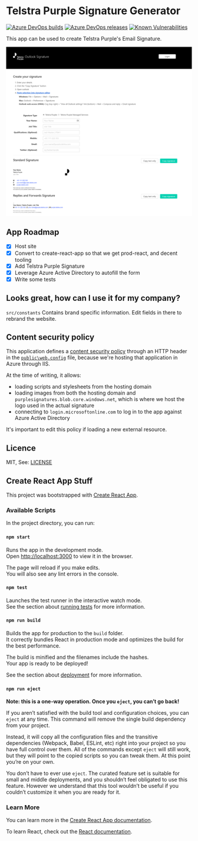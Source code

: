 # Telstra Purple Signature Generator

[![Azure DevOps builds](https://dev.azure.com/TelstraPurple-Engine/Operations/_apis/build/status/SignatureGenerator-CI)](https://dev.azure.com/TelstraPurple-Engine/Operations/_build/latest?definitionId=43)
[![Azure DevOps releases](https://vsrm.dev.azure.com/TelstraPurple-Engine/_apis/public/Release/badge/b08fef52-cecf-4455-80ba-0d7fb2e11521/4/5)](https://dev.azure.com/TelstraPurple-Engine/Operations/_release?view=mine&definitionId=4)
[![Known Vulnerabilities](https://snyk.io/test/github/Readify/telstra-purple-signatures/badge.svg?targetFile=package.json)](https://snyk.io/test/github/Readify/telstra-purple-signatures?targetFile=package.json)

This app can be used to create Telstra Purple's Email Signature.

![Telstra Purple Signature Generator Screenshot](https://github.com/Readify/telstra-purple-signatures/blob/master/screenshot.png)

## App Roadmap

- [x] Host site
- [x] Convert to create-react-app so that we get prod-react, and decent tooling
- [x] Add Telstra Purple Signature
- [x] Leverage Azure Active Directory to autofill the form
- [x] Write some tests

## Looks great, how can I use it for my company?

`src/constants` Contains brand specific information. Edit fields in there to rebrand the website.

## Content security policy

This application defines a [content security policy](https://developer.mozilla.org/en-US/docs/Web/HTTP/CSP) through an HTTP header in the [`public\web.config`](./public/web.config) file, because we're hosting that application in Azure through IIS.

At the time of writing, it allows:

- loading scripts and stylesheets from the hosting domain
- loading images from both the hosting domain and `purplesignatures.blob.core.windows.net`, which is where we host the logo used in the actual signature
- connecting to `login.microsoftonline.com` to log in to the app against Azure Active Directory

It's important to edit this policy if loading a new external resource.

## Licence

MIT, See: [LICENSE](https://github.com/Readify/telstra-purple-signatures/blob/master/LICENSE)

## Create React App Stuff

This project was bootstrapped with [Create React App](https://github.com/facebook/create-react-app).

### Available Scripts

In the project directory, you can run:

#### `npm start`

Runs the app in the development mode.<br>
Open [http://localhost:3000](http://localhost:3000) to view it in the browser.

The page will reload if you make edits.<br>
You will also see any lint errors in the console.

#### `npm test`

Launches the test runner in the interactive watch mode.<br>
See the section about [running tests](https://facebook.github.io/create-react-app/docs/running-tests) for more information.

#### `npm run build`

Builds the app for production to the `build` folder.<br>
It correctly bundles React in production mode and optimizes the build for the best performance.

The build is minified and the filenames include the hashes.<br>
Your app is ready to be deployed!

See the section about [deployment](https://facebook.github.io/create-react-app/docs/deployment) for more information.

#### `npm run eject`

**Note: this is a one-way operation. Once you `eject`, you can’t go back!**

If you aren’t satisfied with the build tool and configuration choices, you can `eject` at any time. This command will remove the single build dependency from your project.

Instead, it will copy all the configuration files and the transitive dependencies (Webpack, Babel, ESLint, etc) right into your project so you have full control over them. All of the commands except `eject` will still work, but they will point to the copied scripts so you can tweak them. At this point you’re on your own.

You don’t have to ever use `eject`. The curated feature set is suitable for small and middle deployments, and you shouldn’t feel obligated to use this feature. However we understand that this tool wouldn’t be useful if you couldn’t customize it when you are ready for it.

### Learn More

You can learn more in the [Create React App documentation](https://facebook.github.io/create-react-app/docs/getting-started).

To learn React, check out the [React documentation](https://reactjs.org/).
